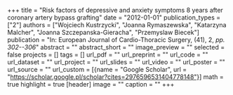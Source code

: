 +++
title = "Risk factors of depressive and anxiety symptoms 8 years after coronary artery bypass grafting"
date = "2012-01-01"
publication_types = ["2"]
authors = ["Wojciech Kustrzycki", "Joanna Rymaszewska", "Katarzyna Malcher", "Joanna Szczepanska-Gieracha", "Przemyslaw Biecek"]
publication = "In: European Journal of Cardio-Thoracic Surgery, (41), 2, _pp. 302--306_"
abstract = ""
abstract_short = ""
image_preview = ""
selected = false
projects = []
tags = []
url_pdf = ""
url_preprint = ""
url_code = ""
url_dataset = ""
url_project = ""
url_slides = ""
url_video = ""
url_poster = ""
url_source = ""
url_custom = [{name = "Google Scholar", url = "https://scholar.google.pl/scholar?cites=2976596531404778148"}]
math = true
highlight = true
[header]
image = ""
caption = ""
+++
